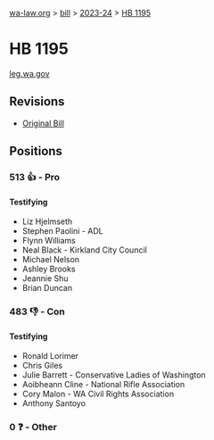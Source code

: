 [wa-law.org](/) > [bill](/bill/) > [2023-24](/bill/2023-24/) > [HB 1195](/bill/2023-24/hb/1195/)

# HB 1195
[leg.wa.gov](https://app.leg.wa.gov/billsummary?BillNumber=1195&Year=2023&Initiative=false)

## Revisions
* [Original Bill](1/)

## Positions
### 513 👍 - Pro
#### Testifying
* Liz Hjelmseth
* Stephen Paolini - ADL
* Flynn Williams
* Neal Black - Kirkland City Council
* Michael Nelson
* Ashley Brooks
* Jeannie Shu
* Brian Duncan

### 483 👎 - Con
#### Testifying
* Ronald Lorimer
* Chris Giles
* Julie Barrett - Conservative Ladies of Washington
* Aoibheann Cline - National Rifle Association
* Cory Malon - WA Civil Rights Association
* Anthony Santoyo

### 0 ❓ - Other

